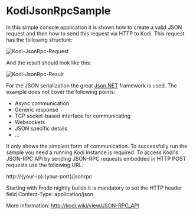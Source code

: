 # KodiJsonRpcSample

In this simple console application it is shown how to create a valid JSON request and then how to send this request via HTTP to Kodi. This request has the following structure:

![Kodi-JsonRpc-Request](http://csharp-blog.de/wp-content/uploads/2015/09/Kodi_JsonRpc_GetMovies_Request.png)

And the result should look like this:

![Kodi-JsonRpc-Result](http://csharp-blog.de/wp-content/uploads/2015/09/Kodi_JsonRpc_GetMovies_Response.png)

For the JSON serialization the great <a href="http://www.newtonsoft.com/json" target="_blank">Json.NET</a> framework is used. The example does not cover the following points:

* Async communication
* Generic response
* TCP socket-based interface for communicating
* Websockets
* JSON specific details
* ...

It only shows the simplest form of communication. To successfully run the sample you need a running Kodi instance is required. To access Kodi's JSON-RPC API by sending JSON-RPC requests embedded in HTTP POST requests use the following URL:

http://{your-ip}:{your-port}/jsonrpc

Starting with Frodo nightly builds it is mandatory to set the HTTP header field Content-Type: application/json

More information: <a href="http://kodi.wiki/view/JSON-RPC_API#HTTP" target="_blank">http://kodi.wiki/view/JSON-RPC_API</a>
